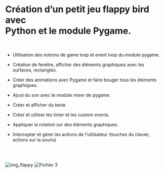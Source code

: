 # Création d’un petit jeu flappy bird avec <br/>Python et le module Pygame.
<br/>
</>

- Utilisation des notions de game loop et event loop du module pygame.

- Création de fenêtre, afficher des éléments graphiques avec les surfaces, rectangles.

- Créer des animations avec Pygame et faire bouger tous les éléments graphiques.

- Ajout du son avec le module mixer de pygame.

- Créer et afficher du texte.

- Créer et utiliser les timer et les custom events.

- Appliquer la rotation sur des éléments graphiques.

- Intercepter et gérer les actions de l'utilisateur (touches du clavier, actions sur la souris)<br>
<br/>
<br/>


<!-- {:style="text-align:center;"} -->
![img_flappy](https://github.com/JlnPrr/Flappy/assets/83329578/8f1d8573-44e9-4a83-8177-215b1e536522)           ![Fichier 3](https://github.com/JlnPrr/Flappy/assets/83329578/5e4957c7-b363-40a2-869e-2c8e3693cab4)
<br/>


